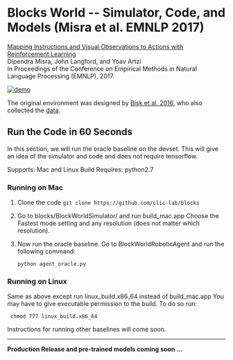 # Blocks World -- Simulator, Code, and Models (Misra et al. EMNLP 2017)

[Mapping Instructions and Visual Observations to Actions with Reinforcement Learning](https://arxiv.org/abs/1704.08795)  
Dipendra Misra, John Langford, and Yoav Artzi  
In Proceedings of the Conference on Empirical Methods in Natural Language Processing (EMNLP), 2017.  

[![demo](http://yoavartzi.com/temp/emnlp2017-vid.gif "Blocks Demo (full approach)")](https://youtu.be/fmCP-SdDOT0)

The original environment was designed by [Bisk et al. 2016](http://yonatanbisk.com/papers/2016-NAACL.pdf), who also collected the [data](https://nlg.isi.edu/language-grounding/). 

## Run the Code in 60 Seconds 

In this section, we will run the oracle baseline on the devset. This will give an idea of the simulator and code 
and does not require tensorflow.

Supports: Mac and Linux Build
Requires: python2.7

### Running on Mac

1) Clone the code  ``git clone https://github.com/clic-lab/blocks``
2) Go to blocks/BlockWorldSimulator/ and run build_mac.app
   Choose the Fastest mode setting and any resolution (does not matter which resolution).
3) Now run the oracle baseline. Go to BlockWorldRoboticAgent and run the following command:
     
      ``python agent_oracle.py``

### Running on Linux

Same as above except run linux_build.x86_64 instead of build_mac.app
You may have to give executable permission to the build. To do so run:

`` chmod 777 linux_build.x86_64``

Instructions for running other baselines will come soon.

-------

**Production Release and pre-trained models coming soon ...**
